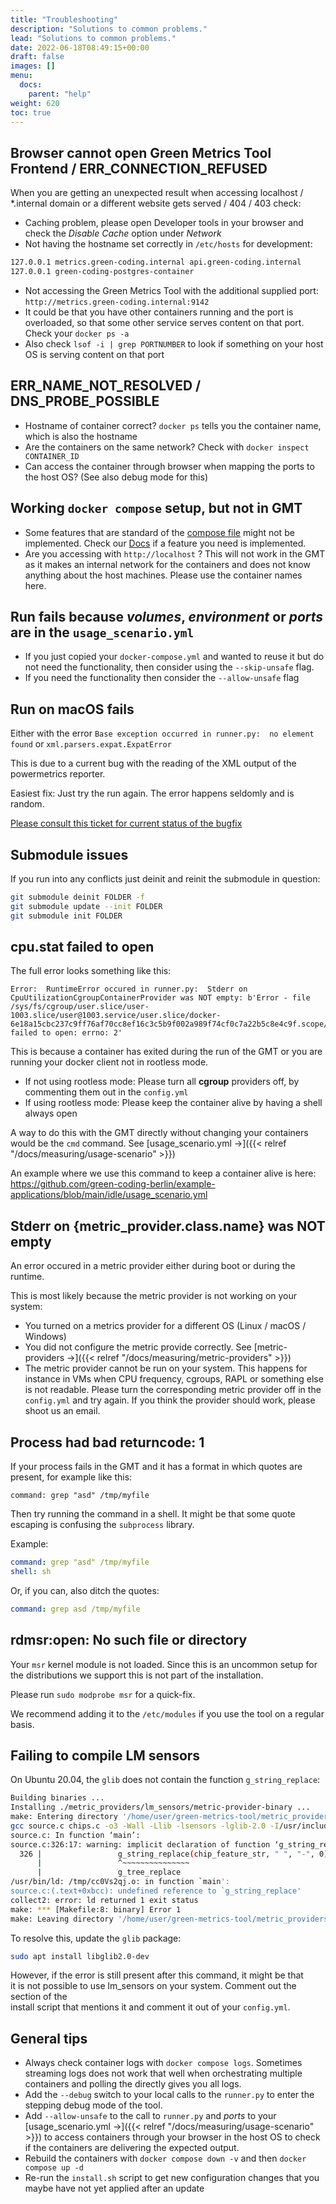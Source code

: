 ```yaml
---
title: "Troubleshooting"
description: "Solutions to common problems."
lead: "Solutions to common problems."
date: 2022-06-18T08:49:15+00:00
draft: false
images: []
menu: 
  docs:
    parent: "help"
weight: 620
toc: true
---
```


## Browser cannot open Green Metrics Tool Frontend / ERR_CONNECTION_REFUSED

When you are getting an unexpected result when accessing localhost / \*.internal domain or a different website gets served / 404 / 403 check:

- Caching problem, please open Developer tools in your browser and check the *Disable Cache* option under *Network*
- Not having the hostname set correctly in `/etc/hosts` for development:

```txt
127.0.0.1 metrics.green-coding.internal api.green-coding.internal
127.0.0.1 green-coding-postgres-container

```

- Not accessing the Green Metrics Tool with the additional supplied port: `http://metrics.green-coding.internal:9142`
- It could be that you have other containers running and the port is overloaded, so that some
other service serves content on that port. Check your `docker ps -a`
- Also check `lsof -i | grep PORTNUMBER` to look if something on your host OS is serving content on that port

## ERR_NAME_NOT_RESOLVED / DNS_PROBE_POSSIBLE

- Hostname of container correct? `docker ps` tells you the container name, which is also the hostname
- Are the containers on the same network? Check with `docker inspect CONTAINER_ID`
- Can access the container through browser when mapping the ports to the host OS? (See also debug mode for this)

## Working `docker compose` setup, but not in GMT

- Some features that are standard of the [compose file](https://docs.docker.com/compose/compose-file/compose-file-v2/) might not be implemented. Check our [Docs](https://docs.green-coding.berlin) if a feature you need is implemented.
- Are you accessing with `http://localhost` ? This will not work in the GMT as it makes an internal network for the containers and does not know anything about the host machines. Please use the container names here.

## Run fails because *volumes*, *environment* or *ports* are in the `usage_scenario.yml`

- If you just copied your `docker-compose.yml` and wanted to reuse it but do not need the functionality, then consider using the `--skip-unsafe` flag.
- If you need the functionality then consider the `--allow-unsafe` flag

## Run on macOS fails

Either with the error `Base exception occurred in runner.py:  no element found` or `xml.parsers.expat.ExpatError`

This is due to a current bug with the reading of the XML output of the powermetrics reporter.

Easiest fix: Just try the run again. The error happens seldomly and is random.

[Please consult this ticket for current status of the bugfix](https://github.com/green-coding-berlin/green-metrics-tool/issues/286)

## Submodule issues

If you run into any conflicts just deinit and reinit the submodule in question:

```bash
git submodule deinit FOLDER -f
git submodule update --init FOLDER
git submodule init FOLDER
```

## cpu.stat failed to open

The full error looks something like this:

```log
Error:  RuntimeError occured in runner.py:  Stderr on CpuUtilizationCgroupContainerProvider was NOT empty: b'Error - file /sys/fs/cgroup/user.slice/user-1003.slice/user@1003.service/user.slice/docker-6e18a15cbc237c9ff76af70cc8ef16c3c5b9f002a989f74cf0c7a22b5c8e4c9f.scope/cpu.stat failed to open: errno: 2'
```

This is because a container has exited during the run of the GMT or you are running your docker client not in rootless mode. 
- If not using rootless mode: Please turn all **cgroup** providers off, by commenting them out in the `config.yml`
- If using rootless mode: Please keep the container alive by having a shell always open 

A way to do this with the GMT directly without changing your containers would be the `cmd` command. See [usage_scenario.yml →]({{< relref "/docs/measuring/usage-scenario" >}}) 

An example where we use this command to keep a container alive is here: https://github.com/green-coding-berlin/example-applications/blob/main/idle/usage_scenario.yml

## Stderr on {metric_provider.__class__.__name__} was NOT empty

An error occured in a metric provider either during boot or during the runtime.

This is most likely because the metric provider is not working on your system:
- You turned on a metrics provider for a different OS (Linux / macOS / Windows)
- You did not configure the metric provide correctly. See [metric-providers →]({{< relref "/docs/measuring/metric-providers" >}}) 
- The metric provider cannot be run on your system. This happens for instance in VMs when CPU frequency, cgroups, RAPL or something else is not readable. Please turn the corresponding metric provider off in the `config.yml` and try again. If you think the provider should work, please shoot us an email.

## Process had bad returncode: 1

If your process fails in the GMT and it has a format in which quotes are present, for example like this: 

`command: grep "asd" /tmp/myfile`

Then try running the command in a shell. It might be that some quote escaping is confusing the `subprocess` library.

Example:

```yaml
command: grep "asd" /tmp/myfile
shell: sh
```

Or, if you can, also ditch the quotes:

```yaml
command: grep asd /tmp/myfile
```

## rdmsr:open: No such file or directory

Your `msr` kernel module is not loaded. Since this is an uncommon setup for the distributions we support this is not
part of the installation.

Please run `sudo modprobe msr` for a quick-fix.

We recommend adding it to the `/etc/modules` if you use the tool on a regular basis.

## Failing to compile LM sensors

On Ubuntu 20.04, the `glib` does not contain the function `g_string_replace`:

```bash
Building binaries ...
Installing ./metric_providers/lm_sensors/metric-provider-binary ...
make: Entering directory '/home/user/green-metrics-tool/metric_providers/lm_sensors'
gcc source.c chips.c -o3 -Wall -Llib -lsensors -lglib-2.0 -I/usr/include/glib-2.0 -I/usr/lib/x86_64-linux-gnu/glib-2.0/include -o metric-provider-binary
source.c: In function ‘main’:
source.c:326:17: warning: implicit declaration of function ‘g_string_replace’; did you mean ‘g_tree_replace’? [-Wimplicit-function-declaration]
  326 |                 g_string_replace(chip_feature_str, " ", "-", 0);
      |                 ^~~~~~~~~~~~~~~~
      |                 g_tree_replace
/usr/bin/ld: /tmp/cc0Vs2qj.o: in function `main':
source.c:(.text+0xbcc): undefined reference to `g_string_replace'
collect2: error: ld returned 1 exit status
make: *** [Makefile:8: binary] Error 1
make: Leaving directory '/home/user/green-metrics-tool/metric_providers/lm_sensors'
```

To resolve this, update the `glib` package:

```bash
sudo apt install libglib2.0-dev
```

However, if the error is still present after this command, it might be that  
it is not possible to use lm_sensors on your system. Comment out the section of the  
install script that mentions it and comment it out of your `config.yml`.

## General tips

- Always check container logs with `docker compose logs`. Sometimes streaming logs
does not work that well when orchestrating multiple containers and polling the directly gives you all logs.
- Add the `--debug` switch to your local calls to the `runner.py` to enter the stepping debug mode of the tool.
- Add `--allow-unsafe` to the call to `runner.py` and *ports* to your [usage_scenario.yml →]({{< relref "/docs/measuring/usage-scenario" >}}) to access containers through your browser in the host OS to check if the containers are delivering the expected output.
- Rebuild the containers with `docker compose down -v` and then `docker compose up -d`
- Re-run the `install.sh` script to get new configuration changes that you maybe have not yet applied after an update
